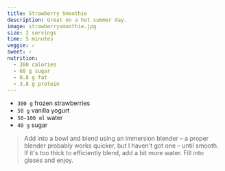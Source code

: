 ```yaml
---
title: Strawberry Smoothie
description: Great on a hot summer day.
image: strawberrysmoothie.jpg
size: 2 servings
time: 5 minutes
veggie: ✓
sweet: ✓
nutrition:
  - 300 calories
  - 60 g sugar
  - 0.8 g fat
  - 3.8 g protein
---
```


* `300 g` frozen strawberries
* `50 g` vanilla yogurt
* `50-100 ml` water
* `40 g` sugar

> Add into a bowl and blend using an immersion blender – a proper blender probably works quicker, but I haven't got one – until smooth. If it's too thick to efficiently blend, add a bit more water. Fill into glases and enjoy.
